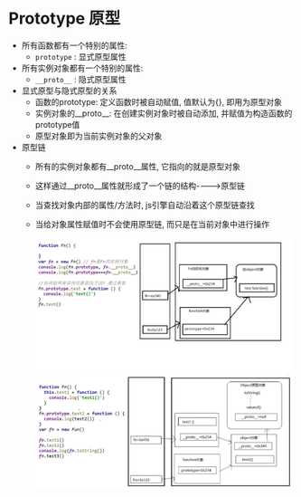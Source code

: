 # Prototype 原型
- 所有函数都有一个特别的属性:
  - `prototype` : 显式原型属性
- 所有实例对象都有一个特别的属性:
  - `__proto__` : 隐式原型属性
- 显式原型与隐式原型的关系
  - 函数的prototype: 定义函数时被自动赋值, 值默认为{}, 即用为原型对象
  - 实例对象的__proto__: 在创建实例对象时被自动添加, 并赋值为构造函数的prototype值
  - 原型对象即为当前实例对象的父对象
- 原型链
  - 所有的实例对象都有__proto__属性, 它指向的就是原型对象
  - 这样通过__proto__属性就形成了一个链的结构---->原型链
  - 当查找对象内部的属性/方法时, js引擎自动沿着这个原型链查找
  - 当给对象属性赋值时不会使用原型链, 而只是在当前对象中进行操作
  

	![显式原型与隐式原型](./images/显式原型与隐式原型.png)
  ![显式原型与隐式原型](./images/原型链分析.png)